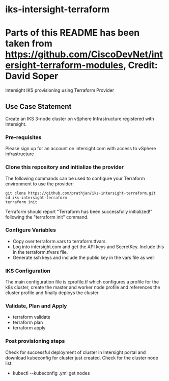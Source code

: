 # iks-intersight-terraform
# Parts of this README has been taken from https://github.com/CiscoDevNet/intersight-terraform-modules, Credit: David Soper
Intersight IKS provisioning using Terraform Provider

## Use Case Statement
Create an IKS 3-node cluster on vSphere Infrastructure registered with Intersight. 

### Pre-requisites
Please sign up for an account on intersight.com with access to vSphere infrastructure

### Clone this repository and initialize the provider

The following commands can be used to configure your Terraform environment to use the provider:

```
git clone https://github.com/prathjan/iks-intersight-terraform.git
cd iks-intersight-terraform
terraform init
```

Terraform should report "Terraform has been successfully initialized!" following the "terraform init" command.

### Configure Variables

* Copy over terraform.vars to terraform.tfvars. 
* Log into intersight.com and get the API keys and SecretKey. Include this in the terraform.tfvars file.
* Generate ssh keys and include the public key in the vars file as well

### IKS Configuration
The main configuration file is cprofile.tf which configures a profile for the k8s cluster, create the master and worker node profile and references the cluster profile and finally deploys the cluster

### Validate, Plan and Apply

* terraform validate 
* terraform plan
* terraform apply

### Post provisioning steps

Check for successful deployment of cluster in Intersight portal and download kubeconfig for cluster just created.
Check for the cluster node list:
* kubectl --kubeconfig <kubeconfig>.yml get nodes

